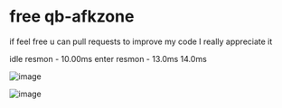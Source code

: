 #  free qb-afkzone 

if feel free u can pull requests to improve my code I really appreciate it 

idle resmon - 10.00ms 
enter resmon - 13.0ms 14.0ms

![image](https://github.com/MatFirdaus33/qb-afkzone/assets/113304580/95061c96-2d52-4057-9575-27872bf87ae2)


![image](https://github.com/MatFirdaus33/qb-afkzone/assets/113304580/2cd6246e-a9c3-4b8e-aad1-87040d3360ea)
